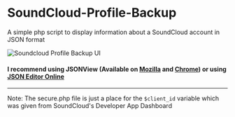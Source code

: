 # SoundCloud-Profile-Backup
A simple php script to display information about a SoundCloud account in JSON format

![Soundcloud Profile Backup UI][1]

#### I recommend using JSONView (Available on [Mozilla](https://addons.mozilla.org/en-us/firefox/addon/jsonview/) and [Chrome](https://chrome.google.com/webstore/detail/jsonview/chklaanhfefbnpoihckbnefhakgolnmc?hl=en)) or using [JSON Editor Online](http://www.jsoneditoronline.org/)

---
Note: The secure.php file is just a place for the `$client_id` variable which was given from SoundCloud's Developer App Dashboard

  [1]: http://i.stack.imgur.com/P7lJP.png
